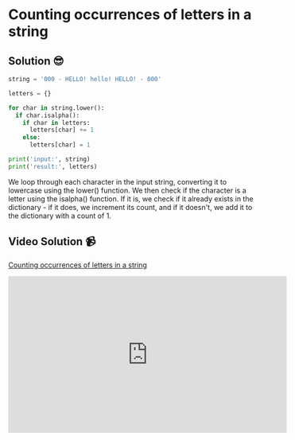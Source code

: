 # Counting occurrences of letters in a string

## Solution 😎

```python
string = '000 - HELLO! hello! HELLO! - 000'

letters = {}

for char in string.lower():
  if char.isalpha():
    if char in letters:
      letters[char] += 1
    else:
      letters[char] = 1

print('input:', string)
print('result:', letters)
```

We loop through each character in the input string, converting it to lowercase using the lower() function. We then check if the character is a letter using the isalpha() function. If it is, we check if it already exists in the dictionary - if it does, we increment its count, and if it doesn't, we add it to the dictionary with a count of 1.

## Video Solution 📹

[Counting occurrences of letters in a string](https://edpuzzle.com/assignments/6386b2ca7e86f04117b1f5c6/watch)

<iframe width="560" height="315" src="https://www.youtube.com/embed/fDGqK1DiwcM" title="YouTube video player" frameborder="0" allow="accelerometer; autoplay; clipboard-write; encrypted-media; gyroscope; picture-in-picture; web-share" allowfullscreen></iframe>
